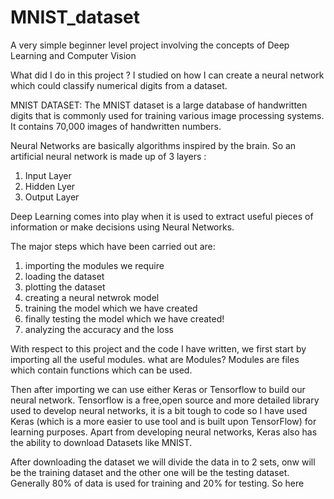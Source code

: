 # MNIST_dataset
A very simple beginner level project involving the concepts of Deep Learning and Computer Vision

What did I do in this project ?
I studied on how I can create a neural network which could classify numerical digits from a dataset. 

MNIST DATASET: The MNIST dataset is a large database of handwritten digits that is commonly used for training various image processing systems. It contains 70,000 images of handwritten numbers. 

Neural Networks are basically algorithms inspired by the brain. So an artificial neural network is made up of 3 layers :
1. Input Layer 
2. Hidden Lyer 
3. Output Layer 

Deep Learning comes into play when it is used to extract useful pieces of information or make decisions using Neural Networks. 

The major steps which have been carried out are: 
1. importing the modules we require
2. loading the dataset 
3. plotting the dataset 
4. creating a neural netwrok model 
5. training the model which we have created 
6. finally testing the model which we have created! 
7. analyzing the accuracy and the loss 

With respect to this project and the code I have written, we first start by importing all the useful modules.
what are Modules?
Modules are files which contain functions which can be used. 

Then after importing we can use either Keras or Tensorflow to build our neural network. 
Tensorflow is a free,open source and more detailed library used to develop neural networks, it is a bit tough to code so I have used Keras (which is a more easier to use tool and is built upon TensorFlow) for learning purposes. Apart from developing neural networks, Keras also has the ability to download Datasets like MNIST. 

After downloading the dataset we will divide the data in to 2 sets, onw will be the training dataset and the other one will be the testing dataset. Generally 80% of data is used for training and 20% for testing. 
So here 
